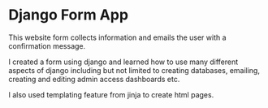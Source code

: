 # Django Form App

This website form collects information and emails the user with a confirmation message.

I created a form using django and learned how to use many different aspects of django including but not limited to creating databases, emailing, creating and editing admin access dashboards etc.

I also used templating feature from jinja to create html pages. 